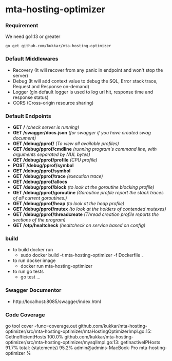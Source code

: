 # mta-hosting-optimizer


### Requirement
We need go1.13 or greater
```
go get github.com/kukkar/mta-hosting-optimizer
```


### Default Middlewares
- Recovery (It will recover from any panic in endpoint and won't stop the server)
- Debug (It will add context value to debug the SQL, Error stack trace, Request and Response on-demand)
- Logger (gin default logger is used to log url hit, response time and response status)
- CORS (Cross-origin resource sharing)


### Default Endpoints
- __GET /__ *(check server is running)*
- __GET /swagger/docs.json__ *(for swagger if you have created swag document)*
- __GET /debug/pprof/__ *(To view all available profiles)*
- __GET /debug/pprof/cmdline__ *(running program's command line, with arguments separated by NUL bytes)*
- __GET /debug/pprof/profile__ *(CPU profile)*
- __POST /debug/pprof/symbol__
- __GET /debug/pprof/symbol__
- __GET /debug/pprof/trace__ *(execution trace)*
- __GET /debug/pprof/allocs__
- __GET /debug/pprof/block__ *(to look at the goroutine blocking profile)*
- __GET /debug/pprof/goroutine__ *(Goroutine profile report the stack traces of all current goroutines.)*
- __GET /debug/pprof/heap__ *(to look at the heap profile)*
- __GET /debug/pprof/mutex__ *(to look at the holders of contended mutexes)*
- __GET /debug/pprof/threadcreate__ *(Thread creation profile reports the sections of the program)*
- __GET /otp/healtcheck__ *(healtcheck on service based on config)*

### build

- to build docker run
    - sudo docker build -t mta-hosting-optimizer -f Dockerfile .
- to run docker image
    - docker run mta-hosting-optimizer
- to run go  tests
    - go test ...

### Swagger Documentor
- http://localhost:8085/swagger/index.html
    


### Code Coverage
go tool cover -func=coverage.out
github.com/kukkar/mta-hosting-optimizer/src/mta-hosting-optimizer/mtaHostingOptimizerImpl.go:15: GetInefficientHosts      100.0%
github.com/kukkar/mta-hosting-optimizer/src/mta-hosting-optimizer/mysqlImpl.go:13:               getInactiveIPHosts       91.7%
total:                                                                                           (statements)             95.2%
admin@admins-MacBook-Pro mta-hosting-optimizer % 